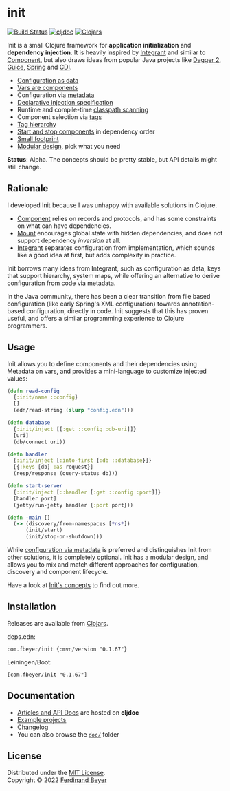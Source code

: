 # init

[![Build Status](https://img.shields.io/github/workflow/status/ferdinand-beyer/init/Main.svg)](https://github.com/ferdinand-beyer/init/actions)
[![cljdoc](https://cljdoc.org/badge/com.fbeyer/init)][cljdoc]
[![Clojars](https://img.shields.io/clojars/v/com.fbeyer/init.svg)][clojars]

Init is a small Clojure framework for **application initialization** and
**dependency injection**.  It is heavily inspired by [Integrant][integrant]
and similar to [Component][component], but also draws ideas from popular
Java projects like [Dagger 2][dagger], [Guice][guice], [Spring][spring]
and [CDI][cdi].

* [Configuration as data](./doc/README.md#configuration-as-data)
* [Vars are components](./doc/README.md#vars-are-components)
* Configuration via [metadata](./doc/README.md#configuration-via-metadata)
* [Declarative injection specification](./doc/README.md#declarative-injection-mini-language)
* Runtime and compile-time [classpath scanning](./doc/README.md#classpath-scanning)
* Component selection via [tags](./doc/README.md#component-selection-via-tags)
* [Tag hierarchy](./doc/README.md#tag-hierarchy)
* [Start and stop components](./doc/README.md#start-and-stop-components-in-dependency-order)
  in dependency order
* [Small footprint](./doc/README.md#small-footprint)
* [Modular design](./doc/README.md#modular-design), pick what you need

**Status**: Alpha.  The concepts should be pretty stable, but API details might
still change.

## Rationale

I developed Init because I was unhappy with available solutions in Clojure.

* [Component][component] relies on records and protocols, and has some
  constraints on what can have dependencies.
* [Mount][mount] encourages global state with hidden dependencies, and does not
  support dependency _inversion_ at all.
* [Integrant][integrant] separates configuration from implementation, which
  sounds like a good idea at first, but adds complexity in practice.

Init borrows many ideas from Integrant, such as configuration as data, keys
that support hierarchy, system maps, while offering an alternative to derive
configuration from code via metadata.

In the Java community, there has been a clear transition from file based
configuration (like early Spring's XML configuration) towards annotation-based
configuration, directly in code.  Init suggests that this has proven useful,
and offers a similar programming experience to Clojure programmers.

## Usage

Init allows you to define components and their dependencies using Metadata on
vars, and provides a mini-language to customize injected values:

```clojure
(defn read-config
  {:init/name ::config}
  []
  (edn/read-string (slurp "config.edn")))

(defn database
  {:init/inject [[:get ::config :db-uri]]}
  [uri]
  (db/connect uri))

(defn handler
  {:init/inject [:into-first {:db ::database}]}
  [{:keys [db] :as request}]
  (resp/response (query-status db)))

(defn start-server
  {:init/inject [::handler [:get ::config :port]]}
  [handler port]
  (jetty/run-jetty handler {:port port}))

(defn -main []
  (-> (discovery/from-namespaces [*ns*])
      (init/start)
      (init/stop-on-shutdown)))
```

While [configuration via metadata](./doc/metadata.md) is preferred and
distinguishes Init from other solutions, it is completely optional.
Init has a modular design, and allows you to mix and match different
approaches for configuration, discovery and component lifecycle.

Have a look at [Init's concepts](./doc/concepts.md) to find out more.

## Installation

Releases are available from [Clojars][clojars].

deps.edn:

```
com.fbeyer/init {:mvn/version "0.1.67"}
```

Leiningen/Boot:

```
[com.fbeyer/init "0.1.67"]
```

## Documentation

* [Articles and API Docs][cljdoc] are hosted on **cljdoc**
* [Example projects](./examples/)
* [Changelog](./CHANGELOG.md)
* You can also browse the [`doc/`](./doc/) folder

## License

Distributed under the [MIT License].  
Copyright &copy; 2022 [Ferdinand Beyer]

[cdi]: https://www.cdi-spec.org/
[cljdoc]: https://cljdoc.org/jump/release/com.fbeyer/init
[clojars]: https://clojars.org/com.fbeyer/init
[component]: https://github.com/stuartsierra/component
[dagger]: https://dagger.dev/
[guice]: https://github.com/google/guice
[integrant]: https://github.com/weavejester/integrant
[mount]: https://github.com/tolitius/mount
[spring]: https://spring.io/

[Ferdinand Beyer]: https://fbeyer.com
[MIT License]: https://opensource.org/licenses/MIT
